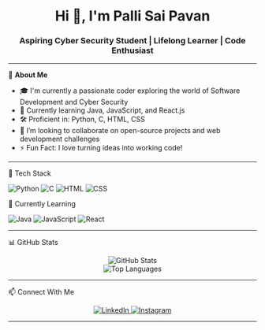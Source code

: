 <h1 align="center">Hi 👋, I'm Palli Sai Pavan</h1>
<h3 align="center">Aspiring Cyber Security Student | Lifelong Learner | Code Enthusiast</h3>

---

🌟 **About Me**  
- 🎓 I'm currently a passionate coder exploring the world of Software Development and Cyber Security
- 🌱 Currently learning Java, JavaScript, and React.js
- 🛠️ Proficient in: Python, C, HTML, CSS
- 👯 I’m looking to collaborate on open-source projects and web development challenges
- ⚡ Fun Fact: I love turning ideas into working code!

---

🧰 Tech Stack

![Python](https://img.shields.io/badge/Python-3776AB?style=for-the-badge&logo=python&logoColor=white)
![C](https://img.shields.io/badge/C-00599C?style=for-the-badge&logo=c&logoColor=white)
![HTML](https://img.shields.io/badge/HTML5-E34F26?style=for-the-badge&logo=html5&logoColor=white)
![CSS](https://img.shields.io/badge/CSS3-1572B6?style=for-the-badge&logo=css3&logoColor=white)

🚀 Currently Learning

![Java](https://img.shields.io/badge/Java-ED8B00?style=for-the-badge&logo=java&logoColor=white)
![JavaScript](https://img.shields.io/badge/JavaScript-F7DF1E?style=for-the-badge&logo=javascript&logoColor=black)
![React](https://img.shields.io/badge/React.js-61DAFB?style=for-the-badge&logo=react&logoColor=black)

---

📊 GitHub Stats

<p align="center">
  <img src="https://github-readme-stats.vercel.app/api?username=PalliSaiPavan&show_icons=true&theme=github_dark" alt="GitHub Stats" />
  <br/>
  <img src="https://github-readme-stats.vercel.app/api/top-langs/?username=PalliSaiPavan&layout=compact&theme=github_dark" alt="Top Languages" />
</p>

---

📫 Connect With Me

<p align="center">
  <a href="https://www.linkedin.com/in/sai-pavan-palli-3732612a5?utm_source=share&utm_campaign=share_via&utm_content=profile&utm_medium=android_app">
    <img alt="LinkedIn" src="https://img.shields.io/badge/LinkedIn-blue?style=for-the-badge&logo=linkedin&logoColor=white" />
  </a>
  <a href="https://www.instagram.com/sai_pavan_palli?igsh=dnR3ampyaDhvZTh4">
    <img alt="Instagram" src="https://img.shields.io/badge/Instagram-E4405F?style=for-the-badge&logo=instagram&logoColor=white" />
  </a>
</p>

---

<!-- Optional: Visitors counter -->
<!--
![Visitor Count](https://komarev.com/ghpvc/?username=PalliSaiPavan&color=blue)
-->
